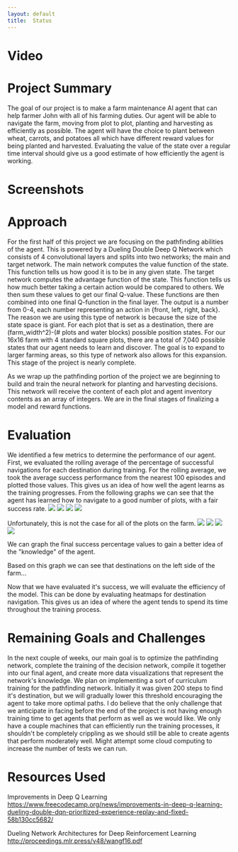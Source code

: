 ```yaml
---
layout: default
title:  Status
---
```



# Video

# Project Summary

The goal of our project is to make a farm maintenance AI agent that can help farmer John with all of his farming duties. Our agent will be able to navigate the farm, moving from plot to plot, planting and harvesting as efficiently as possible. The agent will have the choice to plant between wheat, carrots, and potatoes all which have different reward values for being planted and harvested. Evaluating the value of the state over a regular time interval should give us a good estimate of how efficiently the agent is working.
  # Screenshots

# Approach
For the first half of this project we are focusing on the pathfinding abilities of the agent. This is powered by a Dueling Double Deep Q Network which consists of 4 convolutional layers and splits into two networks; the main and target network. The main network computes the value function of the state. This function tells us how good it is to be in any given state. The target network computes the advantage function of the state. This function tells us how much better taking a certain action would be compared to others. We then sum these values to get our final Q-value. These functions are then combined into one final Q-function in the final layer. The output is a number from 0-4, each number representing an action in {front, left, right, back}. The reason we are using this type of network is because the size of the state space is giant. For each plot that is set as a destination, there are (farm_width^2)-(# plots and water blocks) possible position states. For our 16x16 farm with 4 standard square plots, there are a total of 7,040 possible states that our agent needs to learn and discover. The goal is to expand to larger farming areas, so this type of network also allows for this expansion. This stage of the project is nearly complete.

As we wrap up the pathfinding portion of the project we are beginning to build and train the neural network for planting and harvesting decisions. This network will receive the content of each plot and agent inventory contents as an array of integers. We are in the final stages of finalizing a model and reward functions.

# Evaluation
We identified a few metrics to determine the performance of our agent. First, we evaluated the rolling average of the percentage of successful navigations for each destination during training. For the rolling average, we took the average success performance from the nearest 100 episodes and plotted those values. This gives us an idea of how well the agent learns as the training progresses. From the following graphs we can see that the agent has learned how to navigate to a good number of plots, with a fair success rate.
![](https://github.com/Eisah-Jones/Farmer-John/blob/master/images/nav_success/4_4.png)
![](https://github.com/Eisah-Jones/Farmer-John/blob/master/images/nav_success/4_12.png)
![](https://github.com/Eisah-Jones/Farmer-John/blob/master/images/nav_success/5_4.png)
![](https://github.com/Eisah-Jones/Farmer-John/blob/master/images/nav_success/6_10.png)

Unfortunately, this is not the case for all of the plots on the farm.
![](https://github.com/Eisah-Jones/Farmer-John/blob/master/images/nav_success/6_5.png)
![](https://github.com/Eisah-Jones/Farmer-John/blob/master/images/nav_success/10_4.png)
![](https://github.com/Eisah-Jones/Farmer-John/blob/master/images/nav_success/11_6.png)
![](https://github.com/Eisah-Jones/Farmer-John/blob/master/images/nav_success/12_5.png)

We can graph the final success percentage values to gain a better idea of the "knowledge" of the agent.

Based on this graph we can see that destinations on the left side of the farm...




Now that we have evaluated it's success, we will evaluate the efficiency of the model. This can be done by evaluating heatmaps for destination navigation. This gives us an idea of where the agent tends to spend its time throughout the training process.



# Remaining Goals and Challenges

In the next couple of weeks, our main goal is to optimize the pathfinding network, complete the training of the decision network, compile it together into our final agent, and create more data visualizations that represent the network's knowledge. We plan on implementing a sort of curriculum training for the pathfinding network. Initially it was given 200 steps to find it's destination, but we will gradually lower this threshold encouraging the agent to take more optimal paths. I do believe that the only challenge that we anticipate in facing before the end of the project is not having enough training time to get agents that perform as well as we would like. We only have a couple machines that can efficiently run the training processes, it shouldn't be completely crippling as we should still be able to create agents that perform moderately well. Might attempt some cloud computing to increase the number of tests we can run.

# Resources Used

Improvements in Deep Q Learning
https://www.freecodecamp.org/news/improvements-in-deep-q-learning-dueling-double-dqn-prioritized-experience-replay-and-fixed-58b130cc5682/

Dueling Network Architectures for Deep Reinforcement Learning
http://proceedings.mlr.press/v48/wangf16.pdf

